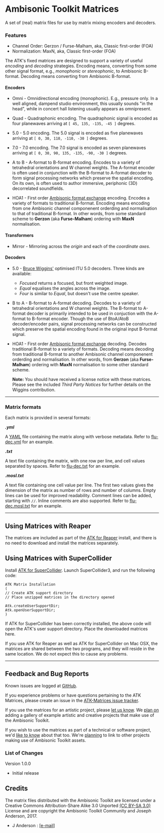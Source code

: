 # Ambisonic Toolkit Matrices

A set of (real) matrix files for use by matrix mixing encoders and decoders.

### Features

*  Channel Order: Gerzon / Furse-Malham, aka, Classic first-order (FOA)
*  Normalization: MaxN, aka, Classic first-order (FOA)

The ATK's fixed matrices are designed to support a variety of useful
_encoding_ and _decoding_ strategies. Encoding means, converting from some other
signal format, e.g., _monophonic_ or _stereophonic_, to Ambisonic B-format.
Decoding means converting from Ambisonic B-format.


#### Encoders

*   Omni - Omnidirectional encoding (monophonic). E.g., pressure only.
    In a well aligned, dampend studio environment, this usually sounds "in the head", while in concert hall listening usually appears as omnipresent.

*   Quad - Quadraphonic encoding. The quadraphonic signal is encoded
    as four planewaves arriving at `[ 45, 135, -135, -45 ]` degrees.

*   5.0 - 5.0 encoding. The 5.0 signal is encoded as five planewaves
    arriving at `[ 0, 30, 110, -110, -30 ]` degrees.

*   7.0 - 7.0 encoding. The 7.0 signal is encoded as seven planewaves
    arriving at `[ 0, 30, 90, 135, -135, -90, -30 ]` degrees.

*   A to B - A-format to B-format encoding. Encodes to a variety of
    tetrahedral orientations and W channel weights. The A-format encoder is often used in conjunction with the B-format to A-format decoder to form signal processing networks which preserve the spatial encoding. On its own, is often used to author immersive, periphonic (3D) decorrelated soundfields.

*   HOA1 - First order
    [Ambisonic format exchange](https://en.wikipedia.org/wiki/Ambisonic_data_exchange_formats) encoding. Encodes a variety of formats to traditional B-format. Encoding means encoding from one Ambisonic channel componenent orderding and normalisation to that of traditional B-format. In other words, from some standard scheme to __Gerzon__ (aka __Furse-Malham__) ordering with __MaxN__ normalisation.


#### Transformers
*   Mirror - Mirroring across the _origin_ and each of the _coordinate axes_.


#### Decoders
*   5.0 - [Bruce Wiggins'](http://www.brucewiggins.co.uk/?page_id=78)
    optimised ITU 5.0 decoders. Three kinds are available:
    *  _Focused_ returns a focused, but front weighted image.
    *  _Equal_ equalises the angles across the image.
    *  _Four_ is similar to _Equal_, but doesn't use the centre speaker.


*   B to A - B-format to A-format decoding. Decodes to a variety of
    tetrahedral orientations and W channel weights. The B-format to A-format decoder is primarily intended to be used in conjuction with the A-format to B-format encoder. Though the use of BtoA/AtoB decoder/encoder pairs, signal processing networks can be constructed which preserve the spatial encoding found in the original input B-format signal.

*   HOA1 - First order [Ambisonic format
    exchange](https://en.wikipedia.org/wiki/Ambisonic_data_exchange_formats) decoding. Decodes traditional B-format to a variety of formats. Decoding means decoding from traditional B-format to another Ambisonic channel componenent orderding and normalisation. In other words, from __Gerzon__ (aka __Furse-Malham__) ordering with __MaxN__ normalisation to some other standard scheme.

    __Note:__ You should have received a license notice with these matrices.
    Please see the included _Third Party Notices_ for further details on the
    Wiggins contribution.


---
### Matrix formats

Each matrix is provided in several formats:

***.yml***

A [YAML](http://yaml.org/) file containing the matrix along with verbose metadata. Refer to [flu-dec.yml](FOA/decoders/BtoA/flu-dec.yml) for an example.

***.txt***

A text file containing the matrix, with one row per line, and cell values separated by spaces. Refer to [flu-dec.txt](FOA/decoders/BtoA/flu-dec.txt) for an example.

***.mosl.txt***

A text file containing one cell value per line. The first two values gives the dimension of the matrix as number of rows and number of columns. Empty lines can be used for improved readability. Comment lines can be added, starting with `//`. Inline comments are also supported. Refer to [flu-dec.mosl.txt](FOA/decoders/BtoA/flu-dec.mosl.txt) for an example.


---
## Using Matrices with Reaper

The matrices are included as part of the [ATK for Reaper](http://ambisonictoolkit.github.io/download/reaper/) install, and there is no need to download and install the matrices separately.


## Using Matrices with SuperCollider

Install [ATK for SuperCollider](http://ambisonictoolkit.github.io/download/supercollider/). Launch SuperCollider3, and run the following code:


```
ATK Matrix Installation
(
// Create ATK support directory
// Place unzipped matrices in the directory opened  

Atk.createUserSupportDir;
Atk.openUserSupportDir;
)
```

If ATK for SuperCollider has been correctly installed, the above code will open the ATK's user support directory. Place the downloaded matrices here.

If you use ATK for Reaper as well as ATK for SuperCollider on Mac OSX, the matrices are shared between the two programs, and they will reside in the same location. We do not expect this to cause any problems.

---

## Feedback and Bug Reports

Known issues are logged at [GitHub](https://github.com/ambisonictoolkit/atk-matrices/issues).

If you experience problems or have questions pertaining to the ATK Matrices,
please create an issue in the
[ATK-Matrices issue tracker](https://github.com/ambisonictoolkit/atk-matrices/issues).

If you use the matrices for an artistic project, please
[let us know](mailto:info[at]ambisonictoolkit.net). We [plan on](https://github.com/ambisonictoolkit/ambisonictoolkit.github.io/issues/9)
adding a gallery of example artistic and creative projects that make use of the
Ambisonic Toolkit.

If you wish to use the matrices as part of a technical or software project, we'd
[like to know](mailto:info[at]ambisonictoolkit.net) about that too. We're
[planning](https://github.com/ambisonictoolkit/ambisonictoolkit.github.io/issues/10)
to link to other projects making use of Ambisonic Toolkit assets.

### List of Changes

Version 1.0.0
*   Initial release

## Credits

The matrix files distributed with the Ambisonic Toolkit are licensed
under a Creative Commons Attribution-Share Alike 3.0 Unported [(CC BY-SA 3.0)](http://creativecommons.org/licenses/by-sa/3.0/) License and
are copyright the Ambisonic Toolkit Community and Joseph Anderson, 2017.

* J Anderson : [[e-mail]](mailto:j.anderson[at]ambisonictoolkit.net)
